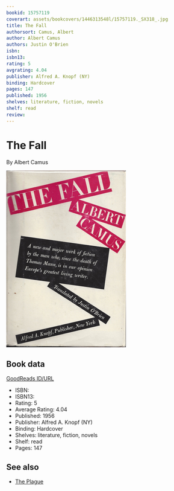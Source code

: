 ```yaml
---
bookid: 15757119
coverart: assets/bookcovers/1446313548l/15757119._SX318_.jpg
title: The Fall
authorsort: Camus, Albert
author: Albert Camus
authors: Justin O'Brien
isbn: 
isbn13: 
rating: 5
avgrating: 4.04
publisher: Alfred A. Knopf (NY)
binding: Hardcover
pages: 147
published: 1956
shelves: literature, fiction, novels
shelf: read
review: 
---
```


# The Fall

By Albert Camus

![](../../assets/bookcovers/1446313548l/15757119._SX318_.jpg)

## Book data

[GoodReads ID/URL](https://www.goodreads.com/book/show/15757119)

- ISBN: 
- ISBN13: 
- Rating: 5
- Average Rating: 4.04
- Published: 1956
- Publisher: Alfred A. Knopf (NY)
- Binding: Hardcover
- Shelves: literature, fiction, novels
- Shelf: read
- Pages: 147


## See also

- [The Plague](The_Plague.md)
